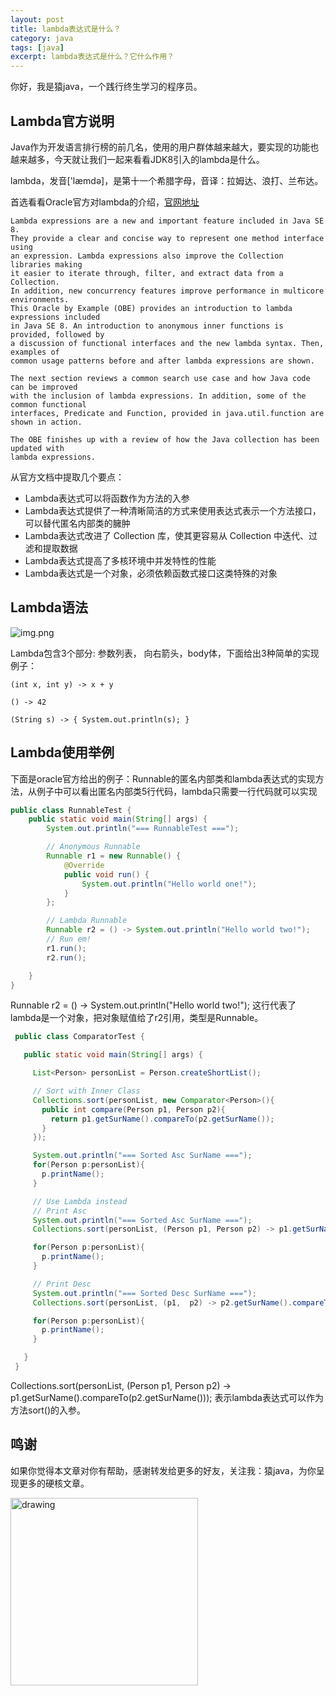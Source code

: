 ```yaml
---
layout: post
title: lambda表达式是什么？
category: java
tags: [java]
excerpt: lambda表达式是什么？它什么作用？
---
```


你好，我是猿java，一个践行终生学习的程序员。


## Lambda官方说明

Java作为开发语言排行榜的前几名，使用的用户群体越来越大，要实现的功能也越来越多，今天就让我们一起来看看JDK8引入的lambda是什么。

lambda，发音['læmdə]，是第十一个希腊字母，音译：拉姆达、浪打、兰布达。

首选看看Oracle官方对lambda的介绍，[官网地址](https://www.oracle.com/webfolder/technetwork/tutorials/obe/java/Lambda-QuickStart/index.html#:~:text=Introduction,extract%20data%20from%20a%20Collection%20.)

```text
Lambda expressions are a new and important feature included in Java SE 8.
They provide a clear and concise way to represent one method interface using
an expression. Lambda expressions also improve the Collection libraries making
it easier to iterate through, filter, and extract data from a Collection.
In addition, new concurrency features improve performance in multicore environments.
This Oracle by Example (OBE) provides an introduction to lambda expressions included
in Java SE 8. An introduction to anonymous inner functions is provided, followed by
a discussion of functional interfaces and the new lambda syntax. Then, examples of
common usage patterns before and after lambda expressions are shown.

The next section reviews a common search use case and how Java code can be improved
with the inclusion of lambda expressions. In addition, some of the common functional
interfaces, Predicate and Function, provided in java.util.function are shown in action.

The OBE finishes up with a review of how the Java collection has been updated with
lambda expressions.
```
从官方文档中提取几个要点：

- Lambda表达式可以将函数作为方法的入参
- Lambda表达式提供了一种清晰简洁的方式来使用表达式表示一个方法接口，可以替代匿名内部类的臃肿
- Lambda表达式改进了 Collection 库，使其更容易从 Collection 中迭代、过滤和提取数据
- Lambda表达式提高了多核环境中并发特性的性能
- Lambda表达式是一个对象，必须依赖函数式接口这类特殊的对象

## Lambda语法
![img.png](https://www.yuanjava.cn/assets/md/lambda/1.png)

Lambda包含3个部分: 参数列表， 向右箭头，body体，下面给出3种简单的实现例子：
```text
(int x, int y) -> x + y

() -> 42

(String s) -> { System.out.println(s); }
```

## Lambda使用举例
下面是oracle官方给出的例子：Runnable的匿名内部类和lambda表达式的实现方法，从例子中可以看出匿名内部类5行代码，lambda只需要一行代码就可以实现
```java
public class RunnableTest {
    public static void main(String[] args) {
        System.out.println("=== RunnableTest ===");

        // Anonymous Runnable
        Runnable r1 = new Runnable() {
            @Override
            public void run() {
                System.out.println("Hello world one!");
            }
        };

        // Lambda Runnable
        Runnable r2 = () -> System.out.println("Hello world two!");
        // Run em!
        r1.run();
        r2.run();

    }
}
```
Runnable r2 = () -> System.out.println("Hello world two!"); 这行代表了lambda是一个对象，把对象赋值给了r2引用，类型是Runnable。

```java
 public class ComparatorTest {

   public static void main(String[] args) {

     List<Person> personList = Person.createShortList();

     // Sort with Inner Class
     Collections.sort(personList, new Comparator<Person>(){
       public int compare(Person p1, Person p2){
         return p1.getSurName().compareTo(p2.getSurName());
       }
     });

     System.out.println("=== Sorted Asc SurName ===");
     for(Person p:personList){
       p.printName();
     }

     // Use Lambda instead
     // Print Asc
     System.out.println("=== Sorted Asc SurName ===");
     Collections.sort(personList, (Person p1, Person p2) -> p1.getSurName().compareTo(p2.getSurName()));

     for(Person p:personList){
       p.printName();
     }

     // Print Desc
     System.out.println("=== Sorted Desc SurName ===");
     Collections.sort(personList, (p1,  p2) -> p2.getSurName().compareTo(p1.getSurName()));

     for(Person p:personList){
       p.printName();
     }

   }
 }

```
Collections.sort(personList, (Person p1, Person p2) -> p1.getSurName().compareTo(p2.getSurName())); 表示lambda表达式可以作为方法sort()的入参。


## 鸣谢
如果你觉得本文章对你有帮助，感谢转发给更多的好友，关注我：猿java，为你呈现更多的硬核文章。

<img src="https://yuanjava.cn/assets/img/pub.jpg" alt="drawing" style="width:300px;"/>
